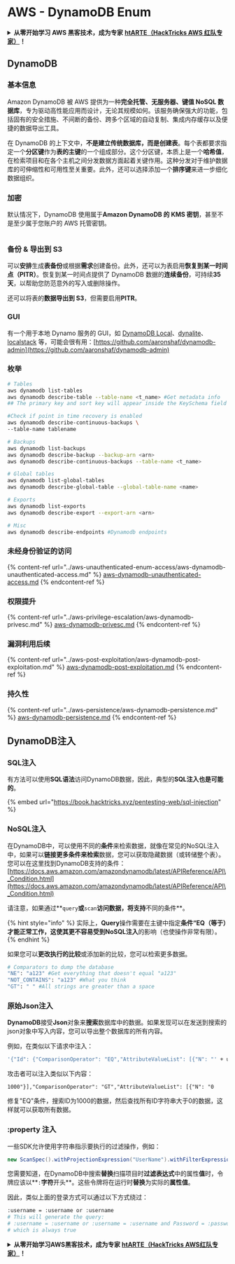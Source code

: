 # AWS - DynamoDB Enum

<details>

<summary><strong>从零开始学习 AWS 黑客技术，成为专家</strong> <a href="https://training.hacktricks.xyz/courses/arte"><strong>htARTE（HackTricks AWS 红队专家）</strong></a><strong>！</strong></summary>

支持 HackTricks 的其他方式：

* 如果您想看到您的**公司在 HackTricks 中做广告**或**下载 PDF 版本的 HackTricks**，请查看[**订阅计划**](https://github.com/sponsors/carlospolop)!
* 获取[**官方 PEASS & HackTricks 商品**](https://peass.creator-spring.com)
* 探索[**PEASS 家族**](https://opensea.io/collection/the-peass-family)，我们的独家[**NFTs**](https://opensea.io/collection/the-peass-family)
* **加入** 💬 [**Discord 群组**](https://discord.gg/hRep4RUj7f) 或 [**电报群组**](https://t.me/peass) 或在 **Twitter** 🐦 [**@hacktricks\_live**](https://twitter.com/hacktricks\_live)\*\* 上关注我们\*\*。
* 通过向 [**HackTricks**](https://github.com/carlospolop/hacktricks) 和 [**HackTricks Cloud**](https://github.com/carlospolop/hacktricks-cloud) github 仓库提交 PR 来分享您的黑客技巧。

</details>

## DynamoDB

### 基本信息

Amazon DynamoDB 被 AWS 提供为一种**完全托管、无服务器、键值 NoSQL 数据库**，专为驱动高性能应用而设计，无论其规模如何。该服务确保强大的功能，包括固有的安全措施、不间断的备份、跨多个区域的自动复制、集成内存缓存以及便捷的数据导出工具。

在 DynamoDB 的上下文中，**不是建立传统数据库，而是创建表**。每个表都要求指定一个**分区键**作为**表的主键**的一个组成部分。这个分区键，本质上是一个**哈希值**，在检索项目和在各个主机之间分发数据方面起着关键作用。这种分发对于维护数据库的可伸缩性和可用性至关重要。此外，还可以选择添加一个**排序键**来进一步细化数据组织。

### 加密

默认情况下，DynamoDB 使用属于**Amazon DynamoDB 的 KMS 密钥**，甚至不是至少属于您账户的 AWS 托管密钥。

<figure><img src="https://lh4.googleusercontent.com/JjtNS7aA-_GRMgZb4v93jWEQJi6DQdUPq0FEpzZPdeyCeNoG05p0NJiV9Zs-ULs_-Tfjmx0W1ZgsE2Ui2ljo7D-1a87Xny-gpLVQO0XmXdFoph9ci1RepbVNwaCe9oPruEZSEDxGTxF5dIv6pW1WpT6kWA=s2048" alt=""><figcaption></figcaption></figure>

### 备份 & 导出到 S3

可以**安排**生成**表备份**或根据**需求**创建备份。此外，还可以为表启用**恢复到某一时间点（PITR）**。恢复到某一时间点提供了 DynamoDB 数据的**连续备份**，可持续**35 天**，以帮助您防范意外的写入或删除操作。

还可以将表的**数据导出到 S3**，但需要启用**PITR**。

### GUI

有一个用于本地 Dynamo 服务的 GUI，如 [DynamoDB Local](https://aws.amazon.com/blogs/aws/dynamodb-local-for-desktop-development/)、[dynalite](https://github.com/mhart/dynalite)、[localstack](https://github.com/localstack/localstack) 等，可能会很有用：[https://github.com/aaronshaf/dynamodb-admin](https://github.com/aaronshaf/dynamodb-admin)

### 枚举

```bash
# Tables
aws dynamodb list-tables
aws dynamodb describe-table --table-name <t_name> #Get metadata info
## The primary key and sort key will appear inside the KeySchema field

#Check if point in time recovery is enabled
aws dynamodb describe-continuous-backups \
--table-name tablename

# Backups
aws dynamodb list-backups
aws dynamodb describe-backup --backup-arn <arn>
aws dynamodb describe-continuous-backups --table-name <t_name>

# Global tables
aws dynamodb list-global-tables
aws dynamodb describe-global-table --global-table-name <name>

# Exports
aws dynamodb list-exports
aws dynamodb describe-export --export-arn <arn>

# Misc
aws dynamodb describe-endpoints #Dynamodb endpoints
```

### 未经身份验证的访问

{% content-ref url="../aws-unauthenticated-enum-access/aws-dynamodb-unauthenticated-access.md" %}
[aws-dynamodb-unauthenticated-access.md](../aws-unauthenticated-enum-access/aws-dynamodb-unauthenticated-access.md)
{% endcontent-ref %}

### 权限提升

{% content-ref url="../aws-privilege-escalation/aws-dynamodb-privesc.md" %}
[aws-dynamodb-privesc.md](../aws-privilege-escalation/aws-dynamodb-privesc.md)
{% endcontent-ref %}

### 漏洞利用后续

{% content-ref url="../aws-post-exploitation/aws-dynamodb-post-exploitation.md" %}
[aws-dynamodb-post-exploitation.md](../aws-post-exploitation/aws-dynamodb-post-exploitation.md)
{% endcontent-ref %}

### 持久性

{% content-ref url="../aws-persistence/aws-dynamodb-persistence.md" %}
[aws-dynamodb-persistence.md](../aws-persistence/aws-dynamodb-persistence.md)
{% endcontent-ref %}

## DynamoDB注入

### SQL注入

有方法可以使用**SQL语法**访问DynamoDB数据，因此，典型的**SQL注入也是可能的**。

{% embed url="https://book.hacktricks.xyz/pentesting-web/sql-injection" %}

### NoSQL注入

在DynamoDB中，可以使用不同的**条件**来检索数据，就像在常见的NoSQL注入中，如果可以**链接更多条件来检索**数据，您可以获取隐藏数据（或转储整个表）。\
您可以在这里找到DynamoDB支持的条件：[https://docs.aws.amazon.com/amazondynamodb/latest/APIReference/API\_Condition.html](https://docs.aws.amazon.com/amazondynamodb/latest/APIReference/API\_Condition.html)

请注意，如果通过\*\*`query`**或**`scan`**访问数据，将支持**不同的条件\*\*。

{% hint style="info" %}
实际上，**Query**操作需要在主键中指定**条件“EQ（等于）才能正常工作，这使其更不容易受到NoSQL注入**的影响（也使操作非常有限）。
{% endhint %}

如果您可以**更改执行的比较**或添加新的比较，您可以检索更多数据。

```bash
# Comparators to dump the database
"NE": "a123" #Get everything that doesn't equal "a123"
"NOT_CONTAINS": "a123" #What you think
"GT": " " #All strings are greater than a space
```

### 原始Json注入

**DynamoDB**接受**Json**对象来**搜索**数据库中的数据。如果发现可以在发送到搜索的json对象中写入内容，您可以导出整个数据库的所有内容。

例如，在类似以下请求中注入：

```bash
'{"Id": {"ComparisonOperator": "EQ","AttributeValueList": [{"N": "' + user_input + '"}]}}'
```

攻击者可以注入类似以下内容：

`1000"}],"ComparisonOperator": "GT","AttributeValueList": [{"N": "0`

修复"EQ"条件，搜索ID为1000的数据，然后查找所有ID字符串大于0的数据，这样就可以获取所有数据。

### :property 注入

一些SDK允许使用字符串指示要执行的过滤操作，例如：

```java
new ScanSpec().withProjectionExpression("UserName").withFilterExpression(user_input+" = :username and Password = :password").withValueMap(valueMap)
```

您需要知道，在DynamoDB中搜索**替换**扫描项目时**过滤表达式**中的属性**值**时，令牌应该以\*\*`:`**字符**开头\*\*。这些令牌将在运行时**替换**为实际的**属性值**。

因此，类似上面的登录方式可以通过以下方式绕过：

```bash
:username = :username or :username
# This will generate the query:
# :username = :username or :username = :username and Password = :password
# which is always true
```

<details>

<summary><strong>从零开始学习AWS黑客技术，成为专家</strong> <a href="https://training.hacktricks.xyz/courses/arte"><strong>htARTE（HackTricks AWS红队专家）</strong></a><strong>！</strong></summary>

其他支持HackTricks的方式：

* 如果您想看到您的**公司在HackTricks中做广告**或**下载PDF格式的HackTricks**，请查看[**订阅计划**](https://github.com/sponsors/carlospolop)!
* 获取[**官方PEASS & HackTricks周边产品**](https://peass.creator-spring.com)
* 探索[**PEASS家族**](https://opensea.io/collection/the-peass-family)，我们的独家[**NFTs**](https://opensea.io/collection/the-peass-family)
* **加入** 💬 [**Discord群**](https://discord.gg/hRep4RUj7f) 或 [**电报群**](https://t.me/peass) 或 **关注**我们的**Twitter** 🐦 [**@hacktricks\_live**](https://twitter.com/hacktricks\_live)**。**
* 通过向[**HackTricks**](https://github.com/carlospolop/hacktricks)和[**HackTricks Cloud**](https://github.com/carlospolop/hacktricks-cloud) github仓库提交PR来分享您的黑客技巧。

</details>
